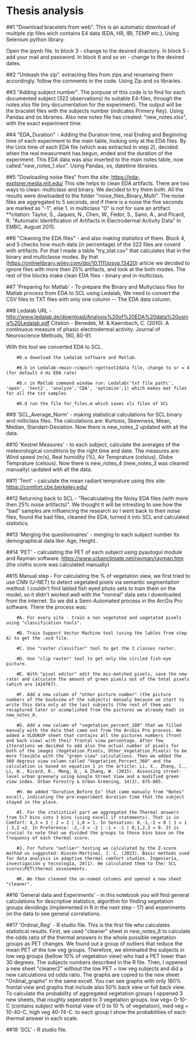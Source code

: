 # Thesis analysis

##1 "Download bracelets from web".
This is an automatic download of multiple zip files wich contains E4 data (EDA, HR, IBI, TEMP etc.), Using Selenium python library.

Open the ipynb file.
In block 3 - change to the desired diractory.
In block 5 - add your mail and password.
In block 6 and so on - change to the desired dates.

##2 "Unleash the zip".
extracting files from zips and renameing them accordingly.
follow the comments in the code.
Using Zip and os libraries.

##3 "Adding subject number".
The porpuse of this code is to find for each documented subject (322 observations) its suitable E4-files, through the notes.xlsx file (my documentation for the experiment).
The output will be the bracelet files with the subjects number (indicates Primery Key). Using Pandas and os libraries. Also new notes file has created: "new_notes.xlsx", with the exact experiment time.

##4 "EDA_Duration" - Adding the Duration time, real Ending and Beginning time of each experiment to the main table, looking only at the EDA files.
By the Unix time of each EDA file (which was extracted in step 2), decided when the real measurment has begun, ended and the duration of the experiment. This EDA data was also inserted to the main notes table, now called:"new_notes_1.xlsx". Using Pandas, os, datetime libraries.

##5 "Dowloading noise files" from the site: https://eda-explorer.media.mit.edu/ 
This site helps to clean EDA artifacts.
There are two ways to clean: multiclass and binary. We decided to try them both. All the results were dowloaded to the folder "noise_files_Binary_Multi".
The noise files are aggregated to 5 seconds, and if there is a noise the five seconds are marked as "-1", else 1. in multiclass "0" is not for sure an artifact.
**citation: Taylor, S., Jaques, N., Chen, W., Fedor, S., Sano, A., and Picard, R. "Automatic Identification of Artifacts in Electrodermal Activity Data" In EMBC, August 2015.

##6 "Cleaning the EDA files" - and also making statistics of them. 
Block 4, and 5 checks how much data (in percentage) of the 322 files are coverd with artifacts. For that I made a table "try_stat.csv" that calculates that in the binary and multiclasse modes. By that (https://onlinelibrary.wiley.com/doi/10.1111/psyp.13420) article we decided to ignore files with more then 25% artifacts, and look at the both modes. The rest of the blocks make clean EDA files - binary and in multiclass.

##7 'Preparing for Matlab' - 
To prepare the Binary and Multyclass files for Matlab process from EDA to SCL using Ledalab, We need to convert the CSV files 
to TXT files with only one column -- The EDA data column. 

##8 Ledalab 
URL - http://www.ledalab.de/download/Analysis%20of%20EDA%20data%20using%20Ledalab.pdf
Citation - Benedek, M. & Kaernbach, C. (2010). A continuous measure of phasic electrodermal activity. Journal of Neuroscience Methods, 190, 80-91.

With this tool we converted EDA to SCL. 

        #8.a download the Ledalab software and Matlab.
        
        #8.b in Ledalab->main->import->gettext2data file, change to sr = 4 (for default 4 Hz EDA rate)
  
        #8.c in Matlab command window run: Ledalab('txt file path\', 'open', 'text2', 'analyze','CDA', 'optimize',1) which makes mat files for all the txt samples
  
        #8.d run the file for_files.m which saves xls files of SCL

##9 'SCL_Average_Norm' - making statistical calculations for SCL binary and milticlass files.
The calculations are: Kurtosis, Skewnwss, Mean, Median, Standart-Deviation. 
Now there is new_notes_2 updated with all the data. 

##10 'Kestrel Measures' - to each subject, calculate the averages of the meteorological conditions by the right time and date.
The measures are: Wind speed (m/s), Real humidity (%), Air Temprature (celsius), Globe Temprature (celsius).
Now there is new_notes_4 (new_notes_3 was cleaned manually) updated with all the data.

##11 'Tmrt' - calculate the mean radiant temprature using this site: https://comfort.cbe.berkeley.edu/

##12 Returning back to SCL - "Recalculating the Noisy EDA files (with more then 25% noise artifacts)". We thought it will be intresting to see how the "bad" samples are influencing the research so I went back to their noise files, found the bad files, cleaned the EDA, turned it into SCL and calculated statistics.

##13 'Merging the questionnaires' - merging to each subject number its demographical data like: Age, Height..

##14 'PET' - calculating the PET of each subject using pyautogui module and Rayman software. https://www.urbanclimate.net/rayman/rayman.htm (the cloths score was calculated manually)

##15 Manual step - For calculating the % of vegetation view, we first tried to use CNN (U-NET) to detect vegetated pixels via semantic segmentation method. I couldn't find labled fish eyed photo sets to train them on the model, so it didn't worked well with the "normal" data sets I downloaded from the internet. So we did a Semi-Automated process in the ArcGis Pro software. There the process was:

        #A. For every site - train a non vegetated and vagetated pixels using "classification tools".
        
        #B. Train Support Vector Machine tool (using the lables from step A) to get the .ecd file.
        
        #C. Use "raster classifier" tool to get the 2 classes raster. 
        
        #D. Use "clip raster" tool to get only the circled fish-eye picture.
        
        #E. With "pixel editor" edit the mis-matched pixels, save the new rater and calculate the amount of green pixels out of the total pixels (which are 1424767).
        
        #F. Add a new column of "other picture number" (the picture numbers of the backview of the subjects) manualy because we start to write this data only at the last subjects (the rest of them was recaptured later or acomplished from the pictures we already had) in new_notes_8.
        
        #G. Add a new column of "vegetation_percent_180" that we filled manualy with the data that came out from the ArcGis Pro process. We added a VLOOKUP sheet that contains all the pictures numbers (front and back view) with their frontal view percentage. After few itterations we decided to add also the actual number of pixels for both of the images (Vegetation_Pixels, Other_Vegetation_Pixels) to be more flexible with the "green view" calculations. Then we added the 360 degress view column called "Vegetation_Percent_360" and the calculation is based on equation 1 in the article: Li, X., Zhang, C., Li, W., Ricard, R., Meng, Q., & Zhang, W. (2015). Assessing street-level urban greenery using Google Street View and a modified green view index. Urban Forestry & Urban Greening, 14(3), 675-685.
        
        #H. We added "Duration_Before_Ex" that came manualy from "Notes" excell, indicating the pre-experiment duration time that the subject stayed in the place. 
        
        #I. For the statistical part we aggregated the Thermal answers from 5\7 bins into 3 bins (using excell if statements). That is in Comfort: 4,3 = 3 | 2 = 2 | 1,0 = 1. In Sensation: 0,-1,-2 = 0 | 1 = 1 | 3,2 =2. In Preference: -2,-3 = -2 | -1 = -1 | 0,1,2,3 = 0. It is crucial to note that we divided the groups to those bins base on the frequency of each thermal score.
        
        #J. For future "outlier" testing we calculated by the Z-score method us suggested: Rincón-Martínez, J. C. (2023). Basic methods used for data analysis in adaptive thermal comfort studies. Ingeniería, investigación y tecnología, 24(1). We calculated them to the: SCL scores\PET\thermal assasements.

        #K. We then cleaned the un-named columns and opened a new sheet "cleaner".

##16 'General data and Experiments' - in this notebook you will find general calculations for descriptive statistics, algorithm for finding vegetation groups devidings (implemented in R in the next step - 17) and experiments on the data to see general correlations.

##17 'Ordinal_Reg' - R studio file. This is the first file who calculates statistical results. First, we used "cleaner" sheet in new_notes_8 to calculate the odds ratio of the thermal answers in the whole possible vegetation groups as PET changes. We found out a group of outliers that reduce the mean PET of the low veg groups. Therefore, we eliminated the subjects in low veg groups (bellow 10% of vegetation view) who had a PET lower than 30 degrees. The subjects numbers described in the R file. Then, I oppened a new sheet "cleaner2" without the low PET + low veg subjects and did a new calculations od odds ratio. 
The graphs are copied to the new sheet "Ordinal_graphs" in the same excell. You can see graphs with only 180% frontal view and graphs that include also 50% back view or full back view. 
To calculate the probability of aggregated vegetation groups I oppened 3 new sheets, that roughly seperated to 3 vegetation groups. low veg= 0-10-C (contains subject with frontal view of 0 to 10 % of vegetation), med veg = 10-40-C, high veg 40-74-C. to each group I show the probabilities of each thermal answer in each scale. 

##18 'SCL' - R studio file.
        
        ‏









